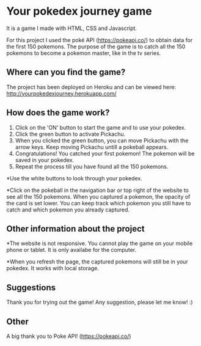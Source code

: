 # Your pokedex journey game

It is a game I made with HTML, CSS and Javascript.

For this project I used the poké API (https://pokeapi.co/) to obtain data for the first 150 pokemons. The purpose of the game is to catch all the 150 pokemons to become a pokemon master, like in the tv series.

## Where can you find the game?

The project has been deployed on Heroku and can be viewed here: http://yourpokedexjourney.herokuapp.com/

## How does the game work?

1. Click on the 'ON' button to start the game and to use your pokedex.
2. Click the green button to activate Pickachu.
3. When you clicked the green button, you can move Pickachu with the arrow keys. Keep moving Pickachu untill a pokeball appears. 
4. Congratulations! You catched your first pokemon! The pokemon will be saved in your pokedex.
5. Repeat the process till you have found all the 150 pokemons.

*Use the white buttons to look through your pokedex.

*Click on the pokeball in the navigation bar or top right of the website to see all the 150 pokemons. When you captured a pokemon, the opacity of the card is set lower. You can keep track which pokemon you still have to catch and which pokemon you already captured.

## Other information about the project

*The website is not responsive. You cannot play the game on your mobile phone or tablet. It is only availabe for the computer.

*When you refresh the page, the captured pokemons will still be in your pokedex. It works with local storage.

## Suggestions

Thank you for trying out the game! Any suggestion, please let me know! :)

## Other

A big thank you to Poke API! (https://pokeapi.co/)
